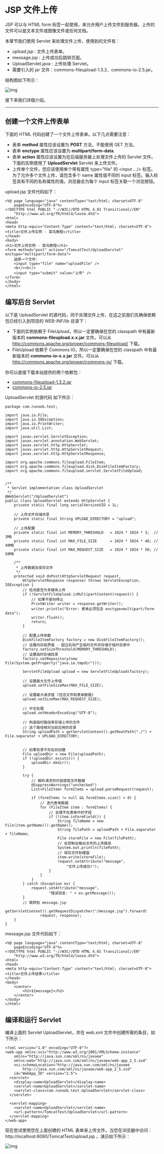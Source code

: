 # JSP 文件上传

JSP 可以与 HTML form 标签一起使用，来允许用户上传文件到服务器。上传的文件可以是文本文件或图像文件或任何文档。

本章节我们使用 Servlet 来处理文件上传，使用到的文件有：

- upload.jsp : 文件上传表单。
- message.jsp : 上传成功后跳转页面。
- UploadServlet.java : 上传处理 Servlet。
- 需要引入的 jar 文件：commons-fileupload-1.3.2、commons-io-2.5.jar。

结构图如下所示：

![img](http://www.runoob.com/wp-content/uploads/2014/07/sup1.jpg)

接下来我们详细介绍。

------

## 创建一个文件上传表单

下面的 HTML 代码创建了一个文件上传表单。以下几点需要注意：

- 表单 **method** 属性应该设置为 **POST** 方法，不能使用 GET 方法。
- 表单 **enctype** 属性应该设置为 **multipart/form-data**.
- 表单 **action** 属性应该设置为在后端服务器上处理文件上传的 Servlet 文件。下面的实例使用了 **UploadServlet** Servlet 来上传文件。
- 上传单个文件，您应该使用单个带有属性 type="file" 的 <input .../> 标签。为了允许多个文件上传，请包含多个 name 属性值不同的 input 标签。输入标签具有不同的名称属性的值。浏览器会为每个 input 标签关联一个浏览按钮。

upload.jsp 文件代码如下：

```
<%@ page language="java" contentType="text/html; charset=UTF-8"
    pageEncoding="UTF-8"%>
<!DOCTYPE html PUBLIC "-//W3C//DTD HTML 4.01 Transitional//EN"
    "http://www.w3.org/TR/html4/loose.dtd">
<html>
<head>
<meta http-equiv="Content-Type" content="text/html; charset=UTF-8">
<title>文件上传实例 - 菜鸟教程</title>
</head>
<body>
<h1>文件上传实例 - 菜鸟教程</h1>
<form method="post" action="/TomcatTest/UploadServlet" enctype="multipart/form-data">
    选择一个文件:
    <input type="file" name="uploadFile" />
    <br/><br/>
    <input type="submit" value="上传" />
</form>
</body>
</html>
```

## 编写后台 Servlet

以下是 UploadServlet 的源代码，同于处理文件上传，在这之前我们先确保依赖包已经引入到项目的 WEB-INF/lib 目录下：

- 下面的实例依赖于 FileUpload，所以一定要确保在您的 classpath 中有最新版本的 **commons-fileupload.x.x.jar** 文件。可以从 <http://commons.apache.org/proper/commons-fileupload/> 下载。
- FileUpload 依赖于 Commons IO，所以一定要确保在您的 classpath 中有最新版本的 **commons-io-x.x.jar** 文件。可以从 <http://commons.apache.org/proper/commons-io/> 下载。

你可以直接下载本站提供的两个依赖包：

- [commons-fileupload-1.3.2.jar](http://static.runoob.com/download/commons-fileupload-1.3.2.jar)
- [commons-io-2.5.jar](http://static.runoob.com/download/commons-io-2.5.jar)

UploadServlet 的源代码 如下所示：

```
package com.runoob.test;

import java.io.File;
import java.io.IOException;
import java.io.PrintWriter;
import java.util.List;
 
import javax.servlet.ServletException;
import javax.servlet.annotation.WebServlet;
import javax.servlet.http.HttpServlet;
import javax.servlet.http.HttpServletRequest;
import javax.servlet.http.HttpServletResponse;
 
import org.apache.commons.fileupload.FileItem;
import org.apache.commons.fileupload.disk.DiskFileItemFactory;
import org.apache.commons.fileupload.servlet.ServletFileUpload;
 

/**
 * Servlet implementation class UploadServlet
 */
@WebServlet("/UploadServlet")
public class UploadServlet extends HttpServlet {
    private static final long serialVersionUID = 1L;
     
    // 上传文件存储目录
    private static final String UPLOAD_DIRECTORY = "upload";
 
    // 上传配置
    private static final int MEMORY_THRESHOLD   = 1024 * 1024 * 3;  // 3MB
    private static final int MAX_FILE_SIZE      = 1024 * 1024 * 40; // 40MB
    private static final int MAX_REQUEST_SIZE   = 1024 * 1024 * 50; // 50MB
 
    /**
     * 上传数据及保存文件
     */
    protected void doPost(HttpServletRequest request,
        HttpServletResponse response) throws ServletException, IOException {
        // 检测是否为多媒体上传
        if (!ServletFileUpload.isMultipartContent(request)) {
            // 如果不是则停止
            PrintWriter writer = response.getWriter();
            writer.println("Error: 表单必须包含 enctype=multipart/form-data");
            writer.flush();
            return;
        }
 
        // 配置上传参数
        DiskFileItemFactory factory = new DiskFileItemFactory();
        // 设置内存临界值 - 超过后将产生临时文件并存储于临时目录中
        factory.setSizeThreshold(MEMORY_THRESHOLD);
        // 设置临时存储目录
        factory.setRepository(new File(System.getProperty("java.io.tmpdir")));
 
        ServletFileUpload upload = new ServletFileUpload(factory);
         
        // 设置最大文件上传值
        upload.setFileSizeMax(MAX_FILE_SIZE);
         
        // 设置最大请求值 (包含文件和表单数据)
        upload.setSizeMax(MAX_REQUEST_SIZE);
        
        // 中文处理
        upload.setHeaderEncoding("UTF-8"); 

        // 构造临时路径来存储上传的文件
        // 这个路径相对当前应用的目录
        String uploadPath = getServletContext().getRealPath("./") + File.separator + UPLOAD_DIRECTORY;
       
         
        // 如果目录不存在则创建
        File uploadDir = new File(uploadPath);
        if (!uploadDir.exists()) {
            uploadDir.mkdir();
        }
 
        try {
            // 解析请求的内容提取文件数据
            @SuppressWarnings("unchecked")
            List<FileItem> formItems = upload.parseRequest(request);
 
            if (formItems != null && formItems.size() > 0) {
                // 迭代表单数据
                for (FileItem item : formItems) {
                    // 处理不在表单中的字段
                    if (!item.isFormField()) {
                        String fileName = new File(item.getName()).getName();
                        String filePath = uploadPath + File.separator + fileName;
                        File storeFile = new File(filePath);
                        // 在控制台输出文件的上传路径
                        System.out.println(filePath);
                        // 保存文件到硬盘
                        item.write(storeFile);
                        request.setAttribute("message",
                            "文件上传成功!");
                    }
                }
            }
        } catch (Exception ex) {
            request.setAttribute("message",
                    "错误信息: " + ex.getMessage());
        }
        // 跳转到 message.jsp
        getServletContext().getRequestDispatcher("/message.jsp").forward(
                request, response);
    }
}
```

message.jsp 文件代码如下：

```
<%@ page language="java" contentType="text/html; charset=UTF-8"
    pageEncoding="UTF-8"%>
<!DOCTYPE html PUBLIC "-//W3C//DTD HTML 4.01 Transitional//EN"
    "http://www.w3.org/TR/html4/loose.dtd">
<html>
<head>
<meta http-equiv="Content-Type" content="text/html; charset=UTF-8">
<title>文件上传结果</title>
</head>
<body>
    <center>
        <h2>${message}</h2>
    </center>
</body>
</html>
```

## 编译和运行 Servlet

编译上面的 Servlet UploadServlet，并在 web.xml 文件中创建所需的条目，如下所示：

```
<?xml version="1.0" encoding="UTF-8"?>
<web-app xmlns:xsi="http://www.w3.org/2001/XMLSchema-instance"
    xmlns="http://java.sun.com/xml/ns/javaee"
    xmlns:web="http://java.sun.com/xml/ns/javaee/web-app_2_5.xsd"
    xsi:schemaLocation="http://java.sun.com/xml/ns/javaee
        http://java.sun.com/xml/ns/javaee/web-app_2_5.xsd"
    id="WebApp_ID" version="2.5">
  <servlet>
    <display-name>UploadServlet</display-name>
    <servlet-name>UploadServlet</servlet-name>
    <servlet-class>com.runoob.test.UploadServlet</servlet-class>
  </servlet>
   
  <servlet-mapping>
    <servlet-name>UploadServlet</servlet-name>
    <url-pattern>/TomcatTest/UploadServlet</url-pattern>
  </servlet-mapping>
</web-app>
```

现在尝试使用您在上面创建的 HTML 表单来上传文件。当您在浏览器中访问：http://localhost:8080/TomcatTest/upload.jsp ，演示如下所示：

![img](http://www.runoob.com/wp-content/uploads/2014/07/servlet8.gif)
